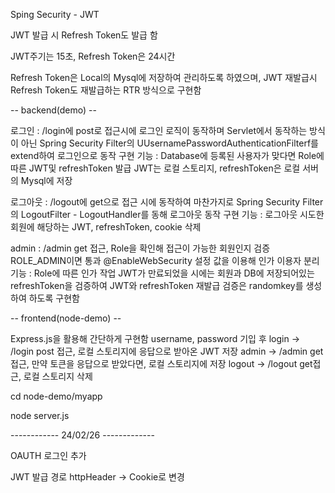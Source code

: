 Sping Security - JWT

JWT 발급 시 Refresh Token도 발급 함

JWT주기는 15초, Refresh Token은 24시간

Refresh Token은 Local의 Mysql에 저장하여 관리하도록 하였으며, JWT 재발급시 Refresh Token도 재발급하는 RTR 방식으로 구현함

-- backend(demo) --

로그인 : /login에 post로 접근시에 로그인 로직이 동작하며 Servlet에서 동작하는 방식이 아닌 Spring Security Filter의 UUsernamePasswordAuthenticationFilterf를 extend하여 로그인으로 동작 구현
기능 : Database에 등록된 사용자가 맞다면 Role에 따른 JWT및 refreshToken 발급 JWT는 로컬 스토리지, refreshToken은 로컬 서버의 Mysql에 저장

로그아웃 : /logout에 get으로 접근 시에 동작하여 마찬가지로 Spring Security Filter의 LogoutFilter - LogoutHandler를 동해 로그아웃 동작 구현
기능 : 로그아웃 시도한 회원에 해당하는 JWT, refreshToken, cookie 삭제

admin : /admin get 접근, Role을 확인해 접근이 가능한 회원인지 검증 ROLE_ADMIN이면 통과 @EnableWebSecurity 설정 값을 이용해 인가 이용자 분리
기능 : Role에 따른 인가 작업 JWT가 만료되었을 시에는 회원과 DB에 저장되어있는 refreshToken을 검증하여 JWT와 refreshToken 재발급 검증은 randomkey를 생성하여 하도록 구현함

-- frontend(node-demo) --

Express.js을 활용해 간단하게 구현함
username, password 기입 후 login -> /login post 접근, 로컬 스토리지에 응답으로 받아온 JWT 저장
admin -> /admin get접근, 만약 토큰을 응답으로 받았다면, 로컬 스토리지에 저장
logout -> /logout get접근, 로컬 스토리지 삭제

cd node-demo/myapp


node server.js



------------ 24/02/26 -------------

OAUTH 로그인 추가

JWT 발급 경로 httpHeader -> Cookie로 변경
